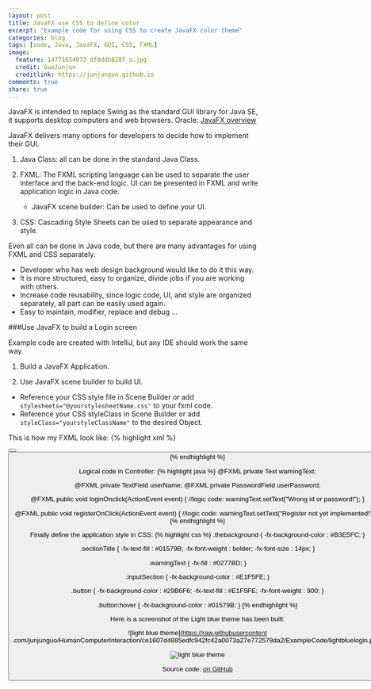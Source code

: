 ```yaml
---
layout: post
title: JavaFX use CSS to define color
excerpt: "Example code for using CSS to create JavaFX color theme"
categories: blog
tags: [code, Java, JavaFX, GUI, CSS, FXML]
image:
  feature: 14771654073_df0ddb828f_o.jpg
  credit: GuoJunjun
  creditlink: https://junjunguo.github.io
comments: true
share: true
---
```


JavaFX is intended to replace Swing as the standard GUI library for Java SE, it supports desktop computers and web browsers. Oracle: [JavaFX overview](http://docs.oracle.com/javase/8/javafx/get-started-tutorial/jfx-overview.htm#JFXST784)

JavaFX delivers many options for developers to decide how to implement their GUI. 

1. Java Class: all can be done in the standard Java Class.

2. FXML: The FXML scripting language can be used to separate the user interface and the back-end logic. UI can be presented
in FXML and write application logic in Java code.
    * JavaFX scene builder: Can be used to define your UI.

3. CSS: Cascading Style Sheets can be used to separate appearance and style.

Even all can be done in Java code, but there are many advantages for using FXML and CSS separately. 

 * Developer who has web design background would like to do it this way.
 * It is more structured, easy to organize, divide jobs if you are working with others. 
 * Increase code reusability, since logic code, UI, and style are organized separately, all part can be easily used again.
 * Easy to maintain, modifier, replace and debug ...

###Use JavaFX to build a Login screen

Example code are created with IntelliJ, but any IDE should work the same way.

1. Build a JavaFX Application.

2. Use JavaFX scene builder to build UI.
 * Reference your CSS style file in Scene Builder or add `stylesheets="@yourstylesheetName.css"` to your fxml code. 
 * Reference your CSS styleClass in Scene Builder or add `styleClass="yourstyleClassName"` to the desired Object. 

This is how my FXML look like:
{% highlight xml %}
<?xml version="1.0" encoding="UTF-8"?>
<?import javafx.scene.control.*?>
<?import javafx.scene.layout.*?>
<?import javafx.scene.text.Text?>
<Pane maxHeight="-Infinity" maxWidth="-Infinity" minHeight="-Infinity" minWidth="-Infinity" prefHeight="555.0"
      prefWidth="800.0" styleClass="thebackground" stylesheets="@style.css" xmlns="http://javafx.com/javafx/8"
      xmlns:fx="http://javafx.com/fxml/1" fx:controller="sample.Controller">
    <children>
        <GridPane alignment="CENTER" layoutX="300.0" layoutY="50.0" prefHeight="300.0" prefWidth="200.0">
            <columnConstraints>
                <ColumnConstraints hgrow="SOMETIMES" minWidth="10.0" prefWidth="100.0"/>
            </columnConstraints>
            <rowConstraints>
                <RowConstraints maxHeight="55.0" minHeight="55.0" prefHeight="55.0" vgrow="SOMETIMES"/>
                <RowConstraints maxHeight="55.0" minHeight="55.0" prefHeight="55.0" vgrow="SOMETIMES"/>
                <RowConstraints maxHeight="55.0" minHeight="55.0" prefHeight="55.0" vgrow="SOMETIMES"/>
                <RowConstraints maxHeight="55.0" minHeight="55.0" prefHeight="55.0" vgrow="SOMETIMES"/>
                <RowConstraints maxHeight="55.0" minHeight="55.0" prefHeight="55.0" vgrow="SOMETIMES"/>
                <RowConstraints maxHeight="55.0" minHeight="55.0" prefHeight="55.0" vgrow="SOMETIMES"/>
                <RowConstraints maxHeight="80.0" minHeight="80.0" prefHeight="55.0" vgrow="SOMETIMES"/>
            </rowConstraints>
            <children>
                <TextField fx:id="userName" alignment="CENTER" prefHeight="40.0" promptText="User ID"
                           styleClass="inputSection" GridPane.halignment="CENTER" GridPane.rowIndex="2"
                           GridPane.valignment="CENTER"/>
                <Label styleClass="sectionTitle" text="Login" GridPane.halignment="CENTER" GridPane.rowIndex="1"
                       GridPane.valignment="CENTER"/>
                <Label styleClass="sectionTitle" text="Calendar" GridPane.halignment="CENTER"
                       GridPane.valignment="CENTER"/>
                <Button mnemonicParsing="false" onAction="#loginOnclick" prefHeight="40.0" prefWidth="200.0"
                        text="Login" GridPane.halignment="CENTER" GridPane.rowIndex="4" GridPane.valignment="CENTER"/>
                <Button mnemonicParsing="false" onAction="#registerOnClick" prefHeight="40.0" prefWidth="200.0"
                        text="Register" GridPane.rowIndex="5"/>
                <Text fx:id="warningText" strokeType="OUTSIDE" strokeWidth="0.0" GridPane.rowIndex="6"/>
                <PasswordField fx:id="userPassword" alignment="CENTER" prefHeight="40.0" promptText="Password"
                               GridPane.halignment="CENTER" GridPane.rowIndex="3" GridPane.valignment="CENTER"
                               styleClass="inputSection"/>
            </children>
        </GridPane>
    </children>
</Pane>
{% endhighlight %}

Logical code in Controller:
{% highlight java %}
@FXML private Text warningText;

@FXML private TextField userName;
@FXML private PasswordField userPassword;

@FXML
public void loginOnclick(ActionEvent event) {
    //logic code:
    warningText.setText("Wrong id or password!");
}

@FXML
public void registerOnClick(ActionEvent event) {
    //logic code:
    warningText.setText("Register not yet implemented!");
}
{% endhighlight %}

Finally define the application style in CSS:
{% highlight css %}
.thebackground {
    -fx-background-color : #B3E5FC;
    }

.sectionTitle {
    -fx-text-fill   : #01579B;
    -fx-font-weight : bolder;
    -fx-font-size   : 14px;
    }

.warningText {
    -fx-fill : #0277BD;
    }

.inputSection {
    -fx-background-color : #E1F5FE;
    }

.button {
    -fx-background-color : #29B6F6;
    -fx-text-fill        : #E1F5FE;
    -fx-font-weight      : 900;
    }

.button:hover {
    -fx-background-color : #01579B;
    }
{% endhighlight %}

Here is a screenshot of the Light blue theme has been built:

![light blue theme](https://raw.githubusercontent
.com/junjunguo/HumanComputerInteraction/ce1607d4885edfc942fc42a0073a27e772578da2/ExampleCode/lightbluelogin.png)

![light blue theme](https://raw.githubusercontent.com/junjunguo/HumanComputerInteraction/ce1607d4885edfc942fc42a0073a27e772578da2/ExampleCode/lightblueloginr.png)

Source code: [on GitHub](https://github.com/junjunguo/HumanComputerInteraction/tree/master/ExampleCode)
